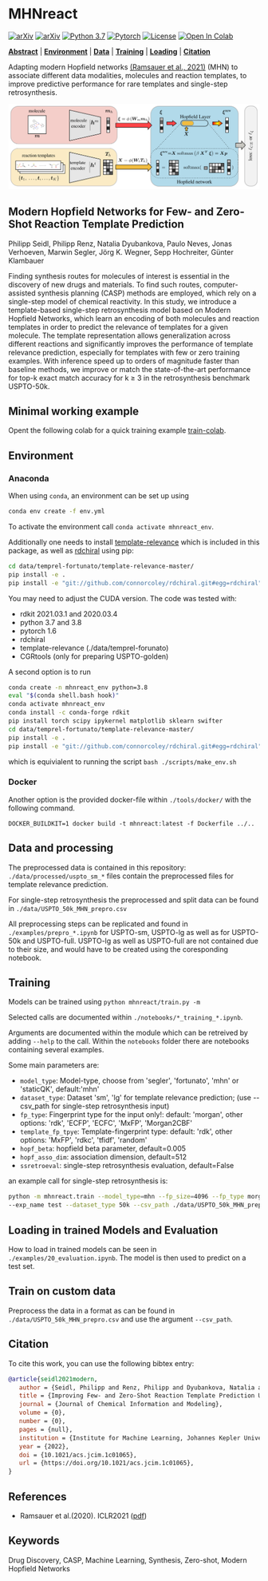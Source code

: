 # MHNreact
[![arXiv](https://img.shields.io/badge/acs.jcim-1c01065-yellow.svg)](https://doi.org/10.1021/acs.jcim.1c01065)
[![arXiv](https://img.shields.io/badge/arXiv-2104.03279-b31b1b.svg)](https://arxiv.org/abs/2104.03279)
[![Python 3.7](https://img.shields.io/badge/python-3.7-blue.svg)](https://www.python.org/downloads/release/python-370/)
[![Pytorch](https://img.shields.io/badge/Pytorch-1.6-red.svg)](https://pytorch.org/get-started/previous-versions/)
[![License](https://img.shields.io/badge/License-BSD%202--Clause-orange.svg)](https://opensource.org/licenses/BSD-2-Clause)
[![Open In Colab](https://colab.research.google.com/assets/colab-badge.svg)](https://colab.research.google.com/github/ml-jku/mhn-react/blob/main/notebooks/colab_MHNreact_demo.ipynb)

  **[Abstract](#modern-hopfield-networks-for-few-and-zero-shot-reaction-template-prediction)**
| **[Environment](#environment)**
| **[Data](#data-and-processing)**
| **[Training](#training)**
| **[Loading](#loading-in-trained-models-and-evaluation)**
| **[Citation](#citation)**

Adapting modern Hopfield networks [(Ramsauer et al., 2021)](#mhn) (MHN) to associate different data modalities, molecules and reaction templates, to improve predictive performance for rare templates and single-step retrosynthesis.

![overview_image](data/figs/overview_tikz_transp.png?raw=true "Overview Figure")

## Modern Hopfield Networks for Few- and Zero-Shot Reaction Template Prediction

Philipp Seidl, Philipp Renz, Natalia Dyubankova, Paulo Neves, Jonas Verhoeven, Marwin Segler, Jörg K. Wegner, Sepp Hochreiter, Günter Klambauer

Finding synthesis routes for molecules of interest is essential in the discovery of new drugs and materials. To find such routes, computer-assisted synthesis planning (CASP) methods are employed, which rely on a single-step model of chemical reactivity. In this study, we introduce a template-based single-step retrosynthesis model based on Modern Hopfield Networks, which learn an encoding of both molecules and reaction templates in order to predict the relevance of templates for a given molecule. The template representation allows generalization across different reactions and significantly improves the performance of template relevance prediction, especially for templates with few or zero training examples. With inference speed up to orders of magnitude faster than baseline methods, we improve or match the state-of-the-art performance for top-k exact match accuracy for k ≥ 3 in the retrosynthesis benchmark USPTO-50k.

## Minimal working example

Opent the following colab for a quick training example [train-colab](https://colab.research.google.com/github/ml-jku/mhn-react/blob/main/notebooks/colab_MHNreact_demo.ipynb).

## Environment

### Anaconda

When using `conda`, an environment can be set up using
```bash
conda env create -f env.yml
```
To activate the environment call ```conda activate mhnreact_env```.

Additionally one needs to install [template-relevance](https://gitlab.com/mefortunato/template-relevance) which is included in this package, as well as [rdchiral](https://github.com/connorcoley/rdchiral) using pip:
```bash
cd data/temprel-fortunato/template-relevance-master/
pip install -e .
pip install -e "git://github.com/connorcoley/rdchiral.git#egg=rdchiral"
```

You may need to adjust the CUDA version.
The code was tested with:
- rdkit 2021.03.1 and 2020.03.4
- python 3.7 and 3.8
- pytorch 1.6
- rdchiral
- template-relevance (./data/temprel-forunato)
- CGRtools (only for preparing USPTO-golden)


A second option is to run
```bash
conda create -n mhnreact_env python=3.8
eval "$(conda shell.bash hook)"
conda activate mhnreact_env
conda install -c conda-forge rdkit
pip install torch scipy ipykernel matplotlib sklearn swifter
cd data/temprel-fortunato/template-relevance-master/
pip install -e .
pip install -e "git://github.com/connorcoley/rdchiral.git#egg=rdchiral"
```
which is equivialent to running the script ```bash ./scripts/make_env.sh```

### Docker

Another option is the provided docker-file within ```./tools/docker/``` with the following command.

```
DOCKER_BUILDKIT=1 docker build -t mhnreact:latest -f Dockerfile ../..
```

## Data and processing

The preprocessed data is contained in this repository: ```./data/processed/uspto_sm_*``` files contain the preprocessed files for template relevance prediction.

For single-step retrosynthesis the preprocessed and split data can be found in ````./data/USPTO_50k_MHN_prepro.csv````

All preprocessing steps can be replicated and found in ````./examples/prepro_*.ipynb```` for USPTO-sm, USPTO-lg as well as for USPTO-50k and USPTO-full.
USPTO-lg as well as USPTO-full are not contained due to their size, and would have to be created using the coresponding notebook.


## Training

Models can be trained using ````python mhnreact/train.py -m````

Selected calls are documented within ````./notebooks/*_training_*.ipynb````.

Arguments are documented within the module which can be retreived by adding ```--help``` to the call. Within the ```notebooks``` folder there are notebooks containing several examples.

Some main parameters are: 
 - ``model_type``: Model-type, choose from 'segler', 'fortunato', 'mhn' or 'staticQK', default:'mhn'
 - ``dataset_type``: Dataset 'sm', 'lg' for template relevance prediction; (use --csv_path for single-step retrosynthesis input)
 - ``fp_type``: Fingerprint type for the input only!: default: 'morgan', other options: 'rdk', 'ECFP', 'ECFC', 'MxFP', 'Morgan2CBF'
 - ``template_fp_tpye``: Template-fingerprint type: default: 'rdk', other options: 'MxFP', 'rdkc', 'tfidf', 'random'
 - ``hopf_beta``: hopfield beta parameter, default=0.005
 - ``hopf_asso_dim``: association dimension, default=512
 - ``ssretroeval``: single-step retrosynthesis evaluation, default=False


an example call for single-step retrosynthesis is:
```bash
python -m mhnreact.train --model_type=mhn --fp_size=4096 --fp_type morgan --template_fp_type rdk --concat_rand_template_thresh 1 \
--exp_name test --dataset_type 50k --csv_path ./data/USPTO_50k_MHN_prepro.csv.gz --ssretroeval True --seed 0
```

## Loading in trained Models and Evaluation

How to load in trained models can be seen in ```./examples/20_evaluation.ipynb```. The model is then used to predict on a test set.

## Train on custom data

Preprocess the data in a format as can be found in ````./data/USPTO_50k_MHN_prepro.csv```` and use the argument ```--csv_path```.

## Citation

To cite this work, you can use the following bibtex entry:
 ```bibtex
@article{seidl2021modern,
	author = {Seidl, Philipp and Renz, Philipp and Dyubankova, Natalia and Neves, Paulo and Verhoeven, Jonas and Segler, Marwin and Wegner, J{\"o}rg K. and Hochreiter, Sepp and Klambauer, G{\"u}nter},
	title = {Improving Few- and Zero-Shot Reaction Template Prediction Using Modern Hopfield Networks},
	journal = {Journal of Chemical Information and Modeling},
	volume = {0},
	number = {0},
	pages = {null},
	institution = {Institute for Machine Learning, Johannes Kepler University, Linz},
	year = {2022},
	doi = {10.1021/acs.jcim.1c01065},
	url = {https://doi.org/10.1021/acs.jcim.1c01065},
}
 ```

## References
 - <span id="mhn">Ramsauer et al.(2020).</span> ICLR2021 ([pdf](https://arxiv.org/abs/2008.02217))

## Keywords
Drug Discovery, CASP, Machine Learning, Synthesis, Zero-shot, Modern Hopfield Networks
